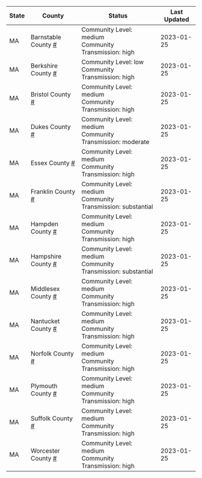 State | County | Status | Last Updated
--- | --- | --- | --- 
MA | Barnstable County <a href="#barnstable_county">#</a> | <a name="barnstable_county"></a>Community Level: medium<br/>Community Transmission: high | 2023-01-25
MA | Berkshire County <a href="#berkshire_county">#</a> | <a name="berkshire_county"></a>Community Level: low<br/>Community Transmission: high | 2023-01-25
MA | Bristol County <a href="#bristol_county">#</a> | <a name="bristol_county"></a>Community Level: medium<br/>Community Transmission: high | 2023-01-25
MA | Dukes County <a href="#dukes_county">#</a> | <a name="dukes_county"></a>Community Level: medium<br/>Community Transmission: moderate | 2023-01-25
MA | Essex County <a href="#essex_county">#</a> | <a name="essex_county"></a>Community Level: medium<br/>Community Transmission: high | 2023-01-25
MA | Franklin County <a href="#franklin_county">#</a> | <a name="franklin_county"></a>Community Level: medium<br/>Community Transmission: substantial | 2023-01-25
MA | Hampden County <a href="#hampden_county">#</a> | <a name="hampden_county"></a>Community Level: medium<br/>Community Transmission: high | 2023-01-25
MA | Hampshire County <a href="#hampshire_county">#</a> | <a name="hampshire_county"></a>Community Level: medium<br/>Community Transmission: substantial | 2023-01-25
MA | Middlesex County <a href="#middlesex_county">#</a> | <a name="middlesex_county"></a>Community Level: medium<br/>Community Transmission: high | 2023-01-25
MA | Nantucket County <a href="#nantucket_county">#</a> | <a name="nantucket_county"></a>Community Level: medium<br/>Community Transmission: high | 2023-01-25
MA | Norfolk County <a href="#norfolk_county">#</a> | <a name="norfolk_county"></a>Community Level: medium<br/>Community Transmission: high | 2023-01-25
MA | Plymouth County <a href="#plymouth_county">#</a> | <a name="plymouth_county"></a>Community Level: medium<br/>Community Transmission: high | 2023-01-25
MA | Suffolk County <a href="#suffolk_county">#</a> | <a name="suffolk_county"></a>Community Level: medium<br/>Community Transmission: high | 2023-01-25
MA | Worcester County <a href="#worcester_county">#</a> | <a name="worcester_county"></a>Community Level: medium<br/>Community Transmission: high | 2023-01-25
